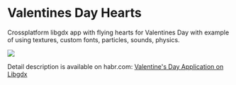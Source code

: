 # Valentines Day Hearts

Crossplatform libgdx app with flying hearts for Valentines Day with example of using textures, custom fonts, particles, sounds, physics.

![](https://habrastorage.org/webt/gk/-e/-e/gk-e-e7mizsnpdem8tw41jftqcc.png)

Detail description is available on habr.com: [Valentine's Day Application on Libgdx](https://habr.com/en/post/440298/)
